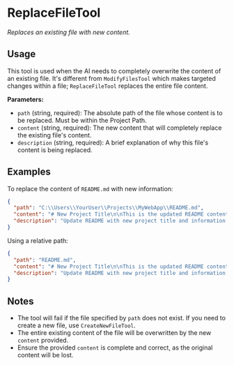 ﻿# ReplaceFileTool

*Replaces an existing file with new content.*

## Usage

This tool is used when the AI needs to completely overwrite the content of an existing file. It's different from `ModifyFilesTool` which makes targeted changes within a file; `ReplaceFileTool` replaces the entire file content.

**Parameters:**
-   `path` (string, required): The absolute path of the file whose content is to be replaced. Must be within the Project Path.
-   `content` (string, required): The new content that will completely replace the existing file's content.
-   `description` (string, required): A brief explanation of why this file's content is being replaced.

## Examples

To replace the content of `README.md` with new information:

```json
{
  "path": "C:\\Users\\YourUser\\Projects\\MyWebApp\\README.md",
  "content": "# New Project Title\n\nThis is the updated README content.\n",
  "description": "Update README with new project title and information."
}
```

Using a relative path:

```json
{
  "path": "README.md",
  "content": "# New Project Title\n\nThis is the updated README content.\n",
  "description": "Update README with new project title and information."
}
```

## Notes

-   The tool will fail if the file specified by `path` does not exist. If you need to create a new file, use `CreateNewFileTool`.
-   The entire existing content of the file will be overwritten by the new `content` provided.
-   Ensure the provided `content` is complete and correct, as the original content will be lost.